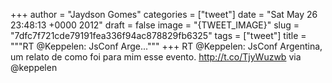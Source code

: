 
+++
author = "Jaydson Gomes"
categories = ["tweet"]
date = "Sat May 26 23:48:13 +0000 2012"
draft = false
image = "{TWEET_IMAGE}"
slug = "7dfc7f721cde79191fea336f94ac878829fb6325"
tags = ["tweet"]
title = """RT @Keppelen: JsConf Arge..."""
+++
RT @Keppelen: JsConf Argentina, um relato de como foi para mim esse evento. http://t.co/TjyWuzwb via @keppelen

